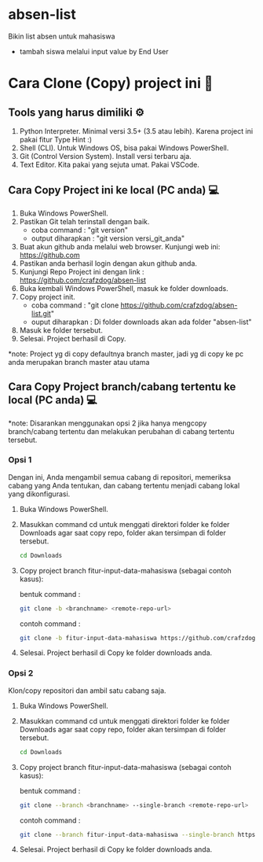 # absen-list

Bikin list absen untuk mahasiswa

* tambah siswa melalui input value by End User

# Cara Clone (Copy) project ini 🍎

## Tools yang harus dimiliki ⚙️

1. Python Interpreter. Minimal versi 3.5+ (3.5 atau lebih). Karena project ini pakai fitur Type Hint :)
2. Shell (CLI). Untuk Windows OS, bisa pakai Windows PowerShell.
3. Git (Control Version System). Install versi terbaru aja.
4. Text Editor. Kita pakai yang sejuta umat. Pakai VSCode.

## Cara Copy Project ini ke local (PC anda) 💻

1. Buka Windows PowerShell.
2. Pastikan Git telah terinstall dengan baik.
   * coba command : "git version"
   * output diharapkan : "git version versi_git_anda"
3. Buat akun github anda melalui web browser. Kunjungi web ini:  https://github.com
4. Pastikan anda berhasil login dengan akun github anda.
5. Kunjungi Repo Project ini dengan link : https://github.com/crafzdog/absen-list
6. Buka kembali Windows PowerShell, masuk ke folder downloads.
7. Copy project init.
   * coba command : "git clone https://github.com/crafzdog/absen-list.git"
   * ouput diharapkan : Di folder downloads akan ada folder "absen-list"
8. Masuk ke folder tersebut.
9. Selesai. Project berhasil di Copy.

*note: Project yg di copy defaultnya branch master, jadi yg di copy ke pc anda merupakan branch master atau utama 
## Cara Copy Project branch/cabang tertentu ke local (PC anda) 💻
*note: Disarankan menggunakan opsi 2 jika hanya mengcopy branch/cabang tertentu dan melakukan perubahan di cabang tertentu tersebut.
### Opsi 1 
Dengan ini, Anda mengambil semua cabang di repositori, memeriksa cabang yang Anda tentukan, dan cabang tertentu menjadi cabang lokal yang dikonfigurasi.
 
1. Buka Windows PowerShell.
2. Masukkan command cd untuk menggati direktori folder ke folder Downloads agar saat copy repo, folder akan tersimpan di folder tersebut.

   ```bash
   cd Downloads
   ```
4. Copy project branch fitur-input-data-mahasiswa (sebagai contoh kasus):

   bentuk command :
   ```bash
   git clone -b <branchname> <remote-repo-url>
   ```
   contoh command :
   ```bash
   git clone -b fitur-input-data-mahasiswa https://github.com/crafzdog/absen-list.git
   ```
6. Selesai. Project berhasil di Copy ke folder downloads anda.
   

### Opsi 2
Klon/copy repositori dan ambil satu cabang saja.
 
1. Buka Windows PowerShell.
2. Masukkan command cd untuk menggati direktori folder ke folder Downloads agar saat copy repo, folder akan tersimpan di folder tersebut.

   ```bash
   cd Downloads
   ```
4. Copy project branch fitur-input-data-mahasiswa (sebagai contoh kasus):

   bentuk command :
   ```bash
   git clone --branch <branchname> --single-branch <remote-repo-url>
   ```
   contoh command :
   ```bash
   git clone --branch fitur-input-data-mahasiswa --single-branch https://github.com/crafzdog/absen-list.git
   ```
6. Selesai. Project berhasil di Copy ke folder downloads anda.
